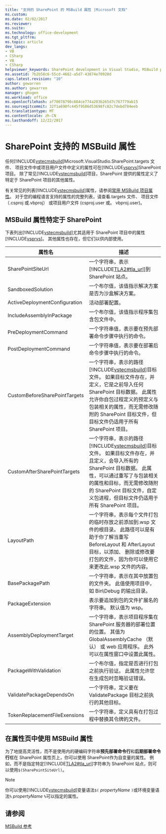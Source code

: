 ```yaml
---
title: "支持的 SharePoint 的 MSBuild 属性 |Microsoft 文档"
ms.custom: 
ms.date: 02/02/2017
ms.reviewer: 
ms.suite: 
ms.technology: office-development
ms.tgt_pltfrm: 
ms.topic: article
dev_langs:
- VB
- CSharp
- VB
- CSharp
helpviewer_keywords: SharePoint development in Visual Studio, MSBuild properties
ms.assetid: 7b2b58c6-55cd-4682-a5d7-43874e70920d
caps.latest.revision: "10"
author: gewarren
ms.author: gewarren
manager: ghogen
ms.workload: office
ms.openlocfilehash: af70078790c684ce774a203b265d7c767779ab15
ms.sourcegitcommit: 32f1a690fc445f9586d53698fc82c7debd784eeb
ms.translationtype: MT
ms.contentlocale: zh-CN
ms.lasthandoff: 12/22/2017
---
```

# <a name="msbuild-properties-supported-by-sharepoint"></a>SharePoint 支持的 MSBuild 属性
  任何[!INCLUDE[vstecmsbuild](../sharepoint/includes/vstecmsbuild-md.md)]Microsoft.VisualStudio.SharePoint.targets 文件、 项目文件中或项目用户文件中定义的属性可在[!INCLUDE[vsprvs](../sharepoint/includes/vsprvs-md.md)]SharePoint 项目。 除了常见[!INCLUDE[vstecmsbuild](../sharepoint/includes/vstecmsbuild-md.md)]项目，SharePoint 提供的属性定义了特定于 SharePoint 项目的其他属性。  
  
 有关常见的列表[!INCLUDE[vstecmsbuild](../sharepoint/includes/vstecmsbuild-md.md)]属性，请参阅[常用 MSBuild 项目属性](http://go.microsoft.com/fwlink/?LinkID=168687)。 对于您的编程语言支持的属性的完整列表，请查看.targets 文件、 项目文件 （.csproj 或.vbproj） 或项目用户文件 (csproj.user 或。 vbproj.user)。  
  
## <a name="msbuild-properties-specific-to-sharepoint"></a>MSBuild 属性特定于 SharePoint  
 下表列出[!INCLUDE[vstecmsbuild](../sharepoint/includes/vstecmsbuild-md.md)]尤其适用于 SharePoint 项目中的属性[!INCLUDE[vsprvs](../sharepoint/includes/vsprvs-md.md)]。 其他属性也存在，但它们以供内部使用。  
  
|属性名|描述|  
|-------------------|-----------------|  
|SharePointSiteUrl|一个字符串，表示[!INCLUDE[TLA2#tla_url](../sharepoint/includes/tla2sharptla-url-md.md)]到 SharePoint 站点。|  
|SandboxedSolution|一个布尔值，该值指示解决方案是否为沙盒解决方案。|  
|ActiveDeploymentConfiguration|活动部署配置。|  
|IncludeAssemblyInPackage|一个布尔值，该值指示程序集包含包文件中。|  
|PreDeploymentCommand|一个字符串值，表示要在预先部署命令步骤中执行的命令。|  
|PostDeploymentCommand|一个字符串值，表示要在部署后命令步骤中执行的命令。|  
|CustomBeforeSharePointTargets|一个字符串，表示的路径[!INCLUDE[vstecmsbuild](../sharepoint/includes/vstecmsbuild-md.md)]目标文件。 如果目标文件存在，并定义，它是之前导入任何 SharePoint 目标数据。 此属性允许你自包过程定义的预定义与包装相关的属性，而无需修改随附的 SharePoint 目标文件，但目标文件仍适用于所有 SharePoint 项目。|  
|CustomAfterSharePointTargets|一个字符串，表示的路径[!INCLUDE[vstecmsbuild](../sharepoint/includes/vstecmsbuild-md.md)]目标文件。 如果目标文件存在，并且定义，会导入所有的 SharePoint 目标数据。 此属性，可以通过重写了与包装相关的属性和目标，而无需修改随附的 SharePoint 目标文件，自定义包进程，但目标文件仍适用于所有 SharePoint 项目。|  
|LayoutPath|一个字符串，表示每个文件打包的临时存放之前添加到.wsp 文件的根目录。 此路径可以是有助于你了解当重写 BeforeLayout 和 AfterLayout 目标，以添加、 删除或修改要打包的文件，因为你可以使用它来更改此.wsp 文件的内容。|  
|BasePackagePath|一个字符串，表示在其中放置包的文件夹。 此值使用项目中，如 Bin\Debug 的输出目录。|  
|PackageExtension|表示要追加到包的文件扩展名的字符串。 默认值为 wsp。|  
|AssemblyDeploymentTarget|一个字符串，表示项目程序集在 SharePoint 服务器的部署位置的位置。 其值为 GlobalAssemblyCache （默认） 或 web 应用程序。 此外可以在属性窗口中设置此属性。|  
|PackageWithValidation|一个布尔值，指定是否进行打包之前执行验证。 此属性允许您在生成包时忽略验证错误。|  
|ValidatePackageDependsOn|一个字符串，定义要在 ValidatePackage 目标之前执行的其他目标。|  
|TokenReplacementFileExensions|一个字符串，定义具有在打包过程中替换其令牌的文件。|  
  
## <a name="using-msbuild-properties-in-the-properties-page"></a>在属性页中使用 MSBuild 属性  
 为了地提高灵活性，而不是使用内的硬编码字符串**预先部署命令行**和**后期部署命令行**框在 SharePoint 属性页上，你可以使用 SharePoint作为自变量的属性。 例如，而不是指定特定[!INCLUDE[TLA2#tla_url](../sharepoint/includes/tla2sharptla-url-md.md)]字符串为 SharePoint 站点，则可以使用`$(SharePointSiteUrl)`。  
  
> [!NOTE]  
>  你可以使用[!INCLUDE[vstecmsbuild](../sharepoint/includes/vstecmsbuild-md.md)]变量语法`$(` *propertyName* `)`或环境变量语法`%` *propertyName* `%`可以指定的属性。  
  
## <a name="see-also"></a>请参阅  
 [MSBuild 参考](/visualstudio/msbuild/msbuild-reference)  
  
  